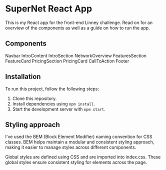 # SuperNet React App

This is my React app for the front-end Linney challenge. Read on for an overview of the components as well as a guide on how to run the app.

## Components

Navbar
IntroContent
IntroSection
NetworkOverview
FeaturesSection
FeatureCard
PricingSection
PricingCard
CallToAction
Footer

## Installation

To run this project, follow the following steps:

1. Clone this repository.
2. Install dependencies using `npm install`.
3. Start the development server with `npm start`.

## Styling approach

I've used the BEM (Block Element Modifier) naming convention for CSS classes. BEM helps maintain a modular and consistent styling approach, making it easier to manage styles across different components.

Global styles are defined using CSS and are imported into index.css. These global styles ensure consistent styling for elements across the page.


